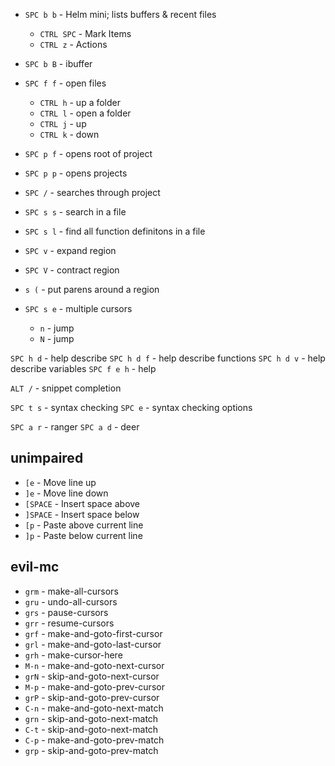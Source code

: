 - `SPC b b` - Helm mini; lists buffers & recent files
  - `CTRL SPC` - Mark Items
  - `CTRL z` - Actions
- `SPC b B` - ibuffer

- `SPC f f` - open files
  - `CTRL h` - up a folder
  - `CTRL l` - open a folder
  - `CTRL j` - up
  - `CTRL k` - down

- `SPC p f` - opens root of project
- `SPC p p` - opens projects

- `SPC /` - searches through project
- `SPC s s` - search in a file
- `SPC s l` - find all function definitons in a file

- `SPC v` - expand region
- `SPC V` - contract region
- `s (` - put parens around a region

- `SPC s e` - multiple cursors
  - `n` - jump
  - `N` - jump

`SPC h d` - help describe
`SPC h d f` - help describe functions
`SPC h d v` - help describe variables
`SPC f e h` - help

`ALT /` - snippet completion

`SPC t s` - syntax checking
  `SPC e` - syntax checking options

`SPC a r` - ranger
`SPC a d` - deer

## unimpaired

- `[e` - Move line up
- `]e` - Move line down
- `[SPACE` - Insert space above
- `]SPACE` - Insert space below
- `[p` - Paste above current line
- `]p` - Paste below current line

## evil-mc

- `grm` - make-all-cursors
- `gru` - undo-all-cursors
- `grs` - pause-cursors
- `grr` - resume-cursors
- `grf` - make-and-goto-first-cursor
- `grl` - make-and-goto-last-cursor
- `grh` - make-cursor-here
- `M-n` - make-and-goto-next-cursor
- `grN` - skip-and-goto-next-cursor
- `M-p` - make-and-goto-prev-cursor
- `grP` - skip-and-goto-prev-cursor
- `C-n` - make-and-goto-next-match
- `grn` - skip-and-goto-next-match
- `C-t` - skip-and-goto-next-match
- `C-p` - make-and-goto-prev-match
- `grp` - skip-and-goto-prev-match
